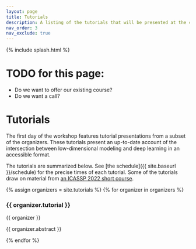```yaml
---
layout: page
title: Tutorials
description: A listing of the tutorials that will be presented at the conference.
nav_order: 3
nav_exclude: true
---
```


{% include splash.html %}

# TODO for this page:
- Do we want to offer our existing course?
- Do we want a call?

# Tutorials

The first day of the workshop features tutorial presentations from a subset of
the organizers. These tutorials present an up-to-date account of the
intersection between low-dimensional modeling and deep learning in an
accessible format. 

The tutorials are summarized below.
See [the schedule]({{ site.baseurl }}/schedule) for the precise times of each
tutorial.
Some of the tutorials draw on material from [an ICASSP 2022 short
course](https://highdimdata-lowdimmodels-tutorial.github.io/).

{% assign organizers = site.tutorials %}
{% for organizer in organizers %}

### {{ organizer.tutorial }}

{{ organizer }}


{{ organizer.abstract }}

{% endfor %}
